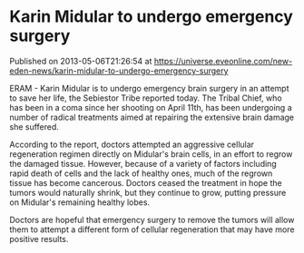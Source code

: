 # Karin Midular to undergo emergency surgery
Published on 2013-05-06T21:26:54 at https://universe.eveonline.com/new-eden-news/karin-midular-to-undergo-emergency-surgery

ERAM - Karin Midular is to undergo emergency brain surgery in an attempt to save her life, the Sebiestor Tribe reported today. The Tribal Chief, who has been in a coma since her shooting on April 11th, has been undergoing a number of radical treatments aimed at repairing the extensive brain damage she suffered.

According to the report, doctors attempted an aggressive cellular regeneration regimen directly on Midular's brain cells, in an effort to regrow the damaged tissue. However, because of a variety of factors including rapid death of cells and the lack of healthy ones, much of the regrown tissue has become cancerous. Doctors ceased the treatment in hope the tumors would naturally shrink, but they continue to grow, putting pressure on Midular's remaining healthy lobes.

Doctors are hopeful that emergency surgery to remove the tumors will allow them to attempt a different form of cellular regeneration that may have more positive results.
